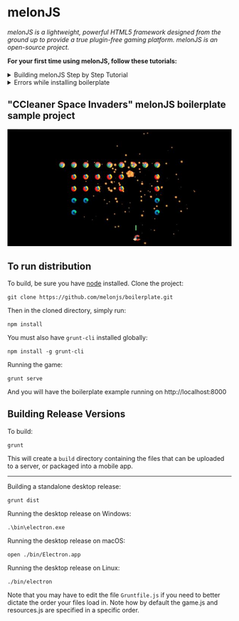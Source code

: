 # melonJS

*melonJS is a lightweight, powerful HTML5 framework designed from the ground up to provide a true plugin-free gaming platform. melonJS is an open-source project.*

**For your first time using melonJS, follow these tutorials:**
<details>
     <summary>Building melonJS Step by Step Tutorial</summary><p></p>
     <h3>1. Install <a href="https://code.visualstudio.com/Download">Visual Studio Code</a></h3>
     <h3>2. Install latest <a href="https://nodejs.org/en/">node</a></h3>
	<p>&nbsp;Note: To double check if and which version you have installed call</p>
	<p><b>&nbsp;&nbsp;node -v</b> command</p><p></p>
        <p>&nbsp;You can either run commands from Command Prompt or any source code editor.</p>
     <h3>3. Install JavaScript package manager <a href="https://www.npmjs.com/get-npm">npm</a> by calling</h3>
	<b>&nbsp;&nbsp;npm install download</b><p></p>
	<p>&nbsp;Note: You can double check if and which version you have installed by calling</p><p></p>
	<p><b>&nbsp;&nbsp;npm -v</b> or <b>&nbsp;&nbsp;npm --version</b> command </p>
     <h3>4. Create a folder called melonjs, where you would normally have your repos</h3>
     <h3>5. Download the <a href="https://github.com/melonjs/boilerplate/archive/master.zip">boilerplate</a> and copy all files, pasting them into your melonjs folder</h3>
	<p>&nbsp;You should not copy the folder structure from the downloaded zip.</p>
     <h3>6. Install melonJS by `cd` to your melonJS directory and call:</h3>
	<b>&nbsp;&nbsp;npm install melonjs</b>
     <h3>7. Install grunt dependencies in the local node_modules folder by `cd` to your melonJS directory and call:</h3>
        <b>&nbsp;&nbsp;npm install</b>
     <h3>8. Install grunt-cli by calling:</h3>
	<b>&nbsp;&nbsp;<mark>npm install -g grunt-cli</mark></b>
</details>
<details>
     <summary>Errors while installing boilerplate</summary>
    <h3>1. Unexplained errors. Try to downgrade your npm version to 5.6.0 by calling</h3>
       <b>&nbsp;&nbsp;npm install -g npm@5.6.0</b>
    <h3>2. saveError ENOENT: no such file or directory, open <your folder structure> package.json</h3>
	    <p>&nbsp; - You are calling “npm install melonjs” on the wrong folder path. </p><p></p>
	    <p>&nbsp; - Ensure that the files from the boilerplate are copied into the top level of your melonjs folder</p>
	    <p>&nbsp;&nbsp;Note: The package.json file should be in the top level folder, and this should be the folder path you call the npm install on</p>
    <h3>3. Fatal error: Unable to find local grunt or getting 'Local Npm module ”xxx“ not found.' </h3>
	    <p>&nbsp;You probably haven't installed the necessary grunt packages locally.</p><p></p>
	    <p>&nbsp;&nbsp;Note: To fix it by calling from the melonjs location:</p>
	    <b>&nbsp;&nbsp;&nbsp;npm install</b>
<h3>3.When running npm install, errors about syscall spawn Git</h3>
	    <p>&nbsp; Check if you have GIT installed by calling</p> 
	    <b>&nbsp;&nbsp;Git --version</b>
	    <p>&nbsp; Check if you have git.exe under Program Files\Git\bin.</p>
	    <p>&nbsp; if not download it from <a href="https://git-scm.com/downloads">here</a>.</p>
	    <p>&nbsp; Right-Click on My Computer.</p>
	    <p>&nbsp; Go to Environment Variables in Advanced System Settings.</p>
	    <p>&nbsp; Look for the path variable, under System Variables, and click edit.</p>
	    <p>&nbsp; Edit Path by adding:</p>
	    <p>&nbsp; C:\Program Files\Git\bin\git.exe and </p>
	    <p>&nbsp; C:\Program Files\Git\cmd</p>
	    <p>&nbsp; Restart PC</p>


</details>



"CCleaner Space Invaders" melonJS boilerplate sample project
-------------------------------------------------------------------------------

![alt_text](README.png)

## To run distribution

To build, be sure you have [node](http://nodejs.org) installed. Clone the project:

    git clone https://github.com/melonjs/boilerplate.git

Then in the cloned directory, simply run:

    npm install

You must also have `grunt-cli` installed globally:

    npm install -g grunt-cli

Running the game:

	grunt serve

And you will have the boilerplate example running on http://localhost:8000

## Building Release Versions

To build:

    grunt

This will create a `build` directory containing the files that can be uploaded to a server, or packaged into a mobile app.

----

Building a standalone desktop release:

    grunt dist

Running the desktop release on Windows:

    .\bin\electron.exe

Running the desktop release on macOS:

    open ./bin/Electron.app

Running the desktop release on Linux:

    ./bin/electron

Note that you may have to edit the file `Gruntfile.js` if you need to better dictate the order your files load in. Note how by default the game.js and resources.js are specified in a specific order.
